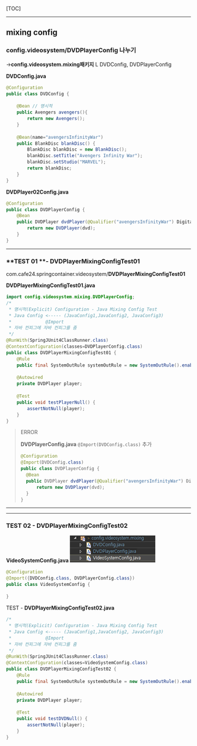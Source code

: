 [TOC]



---



## mixing config

### config.videosystem/DVDPlayerConfig 나누기 

->**config.videosystem.mixing패키지** L   DVDConfig, DVDPlayerConfig

**DVDConfig.java**

```java
@Configuration
public class DVDConfig {

    @Bean // 명시적
    public Avengers avengers(){
        return new Avengers();
    }

    @Bean(name="avengersInfinityWar")
    public BlankDisc blankDisc() {
        BlankDisc blankDisc = new BlankDisc();
        blankDisc.setTitle("Avengers Infinity War");
        blankDisc.setStudio("MARVEL");
        return blankDisc;
    }
}
```

**DVDPlayer02Config.java**

```java
@Configuration
public class DVDPlayerConfig {
	@Bean
	public DVDPlayer dvdPlayer(@Qualifier("avengersInfinityWar") DigitalVideoDisc dvd) {
		return new DVDPlayer(dvd);
	}
}
```

---

### **TEST 01 **- DVDPlayerMixingConfigTest01

com.cafe24.springcontainer.videosystem/**DVDPlayerMixingConfigTest01**

**DVDPlayerMixingConfigTest01.java**

```java
import config.videosystem.mixing.DVDPlayerConfig;
/*
 * 명시적(Explicit) Configuration - Java Mixing Config Test
 * Java Config <----- (JavaConfig1,JavaConfig2, JavaConfig3) 
 * 			   @Import
 * 자바 컨피그에 자바 컨피그를 줌
 */
@RunWith(SpringJUnit4ClassRunner.class)
@ContextConfiguration(classes=DVDPlayerConfig.class)
public class DVDPlayerMixingConfigTest01 {
	@Rule
	public final SystemOutRule systemOutRule = new SystemOutRule().enableLog();

	@Autowired
	private DVDPlayer player;
	
    @Test
	public void testPlayerNull() {
		assertNotNull(player);
	}
}
```

> ERROR
>
> **DVDPlayerConfig.java** `@Import(DVDConfig.class)` 추가
>
> ```java
> @Configuration
> @Import(DVDConfig.class)
> public class DVDPlayerConfig {
> 	@Bean
> 	public DVDPlayer dvdPlayer(@Qualifier("avengersInfinityWar") DigitalVideoDisc dvd) {
> 		return new DVDPlayer(dvd);
> 	}
> }
> ```

---





---

### **TEST 02** - DVDPlayerMixingConfigTest02

**VideoSystemConfig.java** ![1559004426837](assets/1559004426837.png)

```java
@Configuration
@Import({DVDConfig.class, DVDPlayerConfig.class})
public class VideoSystemConfig {

}
```

TEST - **DVDPlayerMixingConfigTest02.java**

```java
/*
 * 명시적(Explicit) Configuration - Java Mixing Config Test
 * Java Config <----- (JavaConfig1,JavaConfig2, JavaConfig3) 
 * 			   @Import
 * 자바 컨피그에 자바 컨피그를 줌
 */
@RunWith(SpringJUnit4ClassRunner.class)
@ContextConfiguration(classes=VideoSystemConfig.class)
public class DVDPlayerMixingConfigTest02 {
	@Rule
	public final SystemOutRule systemOutRule = new SystemOutRule().enableLog();

	@Autowired
	private DVDPlayer player;
	
	@Test
	public void testDVDNull() {
		assertNotNull(player);
	}
}
```



